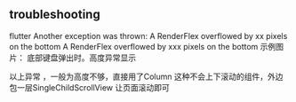 ## troubleshooting

flutter Another exception was thrown: A RenderFlex overflowed by xx pixels on the bottom
A RenderFlex overflowed by xxx pixels on the bottom
示例图片： 底部键盘弹出时。高度异常显示

以上异常 ，一般为高度不够，直接用了Column 这种不会上下滚动的组件，外边包一层SingleChildScrollView 让页面滚动即可

